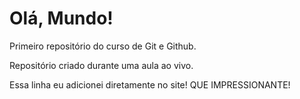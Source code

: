 # Olá, Mundo!
Primeiro repositório do curso de Git e Github.

Repositório criado durante uma aula ao vivo.

Essa linha eu adicionei diretamente no site! QUE IMPRESSIONANTE!
